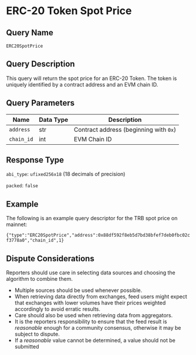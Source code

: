# ERC-20 Token Spot Price

## Query Name

 `ERC20SpotPrice`

## Query Description

This query will return the spot price for an ERC-20 Token.
The token is uniquely identified by a contract address and an EVM chain ID.

## Query Parameters

| Name        | Data Type   |  Description                                 |
| ----------- | ----------- | -------------------------------------------- |
| `address`   | str         |  Contract address (beginning with `0x`)      |
| `chain_id`  | int         |  EVM Chain ID                                |

## Response Type

`abi_type`: `ufixed256x18` (18 decimals of precision)

`packed`: `false`

## Example

The following is an example query descriptor for the TRB spot price on mainnet:

`{"type":"ERC20SpotPrice","address":0x88df592f8eb5d7bd38bfef7deb0fbc02cf3778a0","chain_id",1}`

## Dispute Considerations

Reporters should use care in selecting data sources and choosing the algorithm to combine them.

- Multiple sources should be used whenever possible.
- When retrieving data directly from exchanges, feed users might expect that exchanges with lower volumes
have their prices weighted accordingly to avoid erratic results.
- Care should also be used when retrieving data from aggregators.  
- It is the reporters responsibility to ensure that the feed result is *reasonable* enough for a community consensus, otherwise it may be subject to dispute.
- If a *reasonable* value cannot be determined, a value should not be submitted
